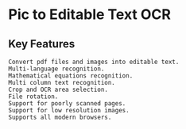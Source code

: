 # Pic to Editable Text OCR

## Key Features
    Convert pdf files and images into editable text.
    Multi-language recognition.
    Mathematical equations recognition.
    Multi column text recognition.
    Crop and OCR area selection.
    File rotation.
    Support for poorly scanned pages.
    Support for low resolution images.
    Supports all modern browsers.


